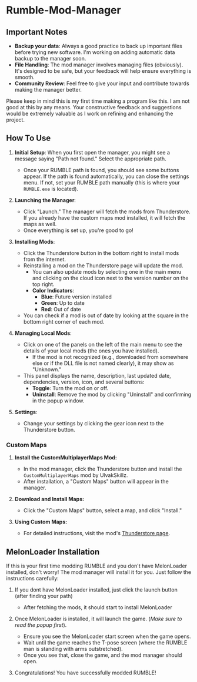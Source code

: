 # Rumble-Mod-Manager

## Important Notes

- **Backup your data**: Always a good practice to back up important files before trying new software. I'm working on adding automatic data backup to the manager soon.
- **File Handling**: The mod manager involves managing files (obviously). It's designed to be safe, but your feedback will help ensure everything is smooth.
- **Community Review**: Feel free to give your input and contribute towards making the manager better.

Please keep in mind this is my first time making a program like this. I am not good at this by any means. Your constructive feedback and suggestions would be extremely valuable as I work on refining and enhancing the project.

## How To Use

1. **Initial Setup**: When you first open the manager, you might see a message saying "Path not found." Select the appropriate path.
   - Once your RUMBLE path is found, you should see some buttons appear. If the path is found automatically, you can close the settings menu. If not, set your RUMBLE path manually (this is where your `RUMBLE.exe` is located).
   
2. **Launching the Manager**:
   - Click "Launch." The manager will fetch the mods from Thunderstore. If you already have the custom maps mod installed, it will fetch the maps as well.
   - Once everything is set up, you're good to go!

3. **Installing Mods**:
   - Click the Thunderstore button in the bottom right to install mods from the internet.
   - Reinstalling a mod on the Thunderstore page will update the mod.
     - You can also update mods by selecting one in the main menu and clicking on the cloud icon next to the version number on the top right.
     - **Color Indicators**:
       - **Blue**: Future version installed
       - **Green**: Up to date
       - **Red**: Out of date
   - You can check if a mod is out of date by looking at the square in the bottom right corner of each mod.

4. **Managing Local Mods**:
   - Click on one of the panels on the left of the main menu to see the details of your local mods (the ones you have installed).
     - If the mod is not recognized (e.g., downloaded from somewhere else or if the DLL file is not named clearly), it may show as "Unknown."
   - This panel displays the name, description, last updated date, dependencies, version, icon, and several buttons:
     - **Toggle**: Turn the mod on or off.
     - **Uninstall**: Remove the mod by clicking "Uninstall" and confirming in the popup window.

5. **Settings**:
   - Change your settings by clicking the gear icon next to the Thunderstore button.
  
### Custom Maps

1. **Install the CustomMultiplayerMaps Mod:**
   - In the mod manager, click the Thunderstore button and install the `CustomMultiplayerMaps` mod by UlvakSkillz.
   - After installation, a "Custom Maps" button will appear in the manager.

2. **Download and Install Maps:**
   - Click the "Custom Maps" button, select a map, and click "Install."

3. **Using Custom Maps:**
   - For detailed instructions, visit the mod's [Thunderstore page](https://thunderstore.io/c/rumble/p/UlvakSkillz/CustomMultiplayerMaps/).

## MelonLoader Installation

If this is your first time modding RUMBLE and you don't have MelonLoader installed, don't worry! The mod manager will install it for you. Just follow the instructions carefully:

1. If you dont have MelonLoader installed, just click the launch button (after finding your path)
   - After fetching the mods, it should start to install MelonLoader

3. Once MelonLoader is installed, it will launch the game. (*Make sure to read the popup first*).
   - Ensure you see the MelonLoader start screen when the game opens.
   - Wait until the game reaches the T-pose screen (where the RUMBLE man is standing with arms outstretched).
   - Once you see that, close the game, and the mod manager should open.

4. Congratulations! You have successfully modded RUMBLE!
